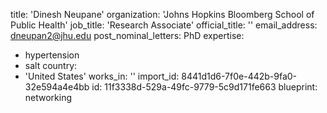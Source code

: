 title: 'Dinesh Neupane'
organization: 'Johns Hopkins Bloomberg School of Public Health'
job_title: 'Research Associate'
official_title: ''
email_address: dneupan2@jhu.edu
post_nominal_letters: PhD
expertise:
  - hypertension
  - salt
country:
  - 'United States'
works_in: ''
import_id: 8441d1d6-7f0e-442b-9fa0-32e594a4e4bb
id: 11f3338d-529a-49fc-9779-5c9d171fe663
blueprint: networking
